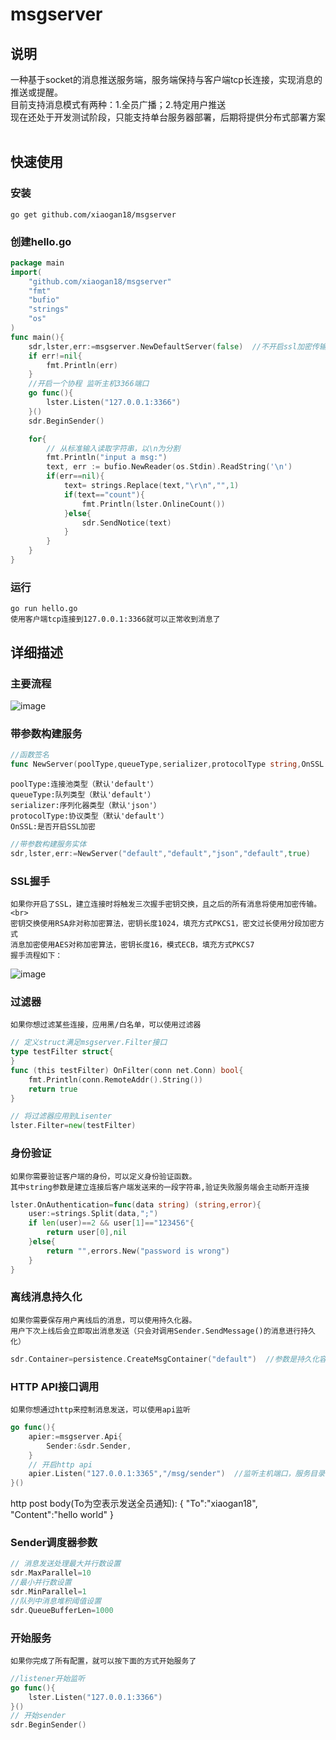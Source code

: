 # msgserver
## 说明
一种基于socket的消息推送服务端，服务端保持与客户端tcp长连接，实现消息的推送或提醒。<br>
目前支持消息模式有两种：1.全员广播；2.特定用户推送<br>
现在还处于开发测试阶段，只能支持单台服务器部署，后期将提供分布式部署方案<br>
<br>
## 快速使用
### 安装
	go get github.com/xiaogan18/msgserver
### 创建hello.go
```go
package main
import(
	"github.com/xiaogan18/msgserver"
	"fmt"
	"bufio"
	"strings"
	"os"
)
func main(){
	sdr,lster,err:=msgserver.NewDefaultServer(false)  //不开启ssl加密传输
	if err!=nil{
		fmt.Println(err)
	}
	//开启一个协程 监听主机3366端口
	go func(){
		lster.Listen("127.0.0.1:3366")
	}()
	sdr.BeginSender()

	for{
		// 从标准输入读取字符串，以\n为分割
		fmt.Println("input a msg:")
		text, err := bufio.NewReader(os.Stdin).ReadString('\n')
		if(err==nil){
			text= strings.Replace(text,"\r\n","",1)
			if(text=="count"){
				fmt.Println(lster.OnlineCount())
			}else{
				sdr.SendNotice(text)
			}
		}
	}
}
```
### 运行
	go run hello.go
	使用客户端tcp连接到127.0.0.1:3366就可以正常收到消息了
## 详细描述
### 主要流程
![image](https://github.com/xiaogan18/msgserver/blob/master/.github/主流程图.png)
### 带参数构建服务
```go
//函数签名
func NewServer(poolType,queueType,serializer,protocolType string,OnSSL bool) (*SenderScheduler,*Listener,error)
```
	poolType:连接池类型（默认'default'）
	queueType:队列类型（默认'default'）
	serializer:序列化器类型（默认'json'）
	protocolType:协议类型（默认'default'）
	OnSSL:是否开启SSL加密
```go
//带参数构建服务实体
sdr,lster,err:=NewServer("default","default","json","default",true)
```
### SSL握手
	如果你开启了SSL，建立连接时将触发三次握手密钥交换，且之后的所有消息将使用加密传输。 <br>
	密钥交换使用RSA非对称加密算法，密钥长度1024，填充方式PKCS1，密文过长使用分段加密方式
	消息加密使用AES对称加密算法，密钥长度16，模式ECB，填充方式PKCS7
	握手流程如下：
![image](https://github.com/xiaogan18/msgserver/blob/master/.github/SSL流程.png)
### 过滤器
	如果你想过滤某些连接，应用黑/白名单，可以使用过滤器
```go
// 定义struct满足msgserver.Filter接口
type testFilter struct{
}
func (this testFilter) OnFilter(conn net.Conn) bool{
	fmt.Println(conn.RemoteAddr().String())
	return true
}
```
```go
// 将过滤器应用到Lisenter
lster.Filter=new(testFilter)
```
### 身份验证
	如果你需要验证客户端的身份，可以定义身份验证函数。
	其中string参数是建立连接后客户端发送来的一段字符串,验证失败服务端会主动断开连接
```go
lster.OnAuthentication=func(data string) (string,error){
	user:=strings.Split(data,";")
	if len(user)==2 && user[1]=="123456"{
		return user[0],nil
	}else{
		return "",errors.New("password is wrong")
	}
}
```
### 离线消息持久化
	如果你需要保存用户离线后的消息，可以使用持久化器。
	用户下次上线后会立即取出消息发送（只会对调用Sender.SendMessage()的消息进行持久化）
```go
sdr.Container=persistence.CreateMsgContainer("default")  //参数是持久化容器类型（memory/redis，默认是memory）
```
### HTTP API接口调用
	如果你想通过http来控制消息发送，可以使用api监听
```go
go func(){
	apier:=msgserver.Api{
		Sender:&sdr.Sender,
	}
	// 开启http api
	apier.Listen("127.0.0.1:3365","/msg/sender")  //监听主机端口，服务目录“/msg/sender” Method="POST"
}()
```
http post body(To为空表示发送全员通知):
{
  	"To":"xiaogan18",
  	"Content":"hello world"
}
### Sender调度器参数
```go
// 消息发送处理最大并行数设置
sdr.MaxParallel=10
//最小并行数设置
sdr.MinParallel=1
//队列中消息堆积阈值设置
sdr.QueueBufferLen=1000
```
### 开始服务
	如果你完成了所有配置，就可以按下面的方式开始服务了
```go
//listener开始监听
go func(){
	lster.Listen("127.0.0.1:3366")
}()
// 开始sender
sdr.BeginSender()
```
